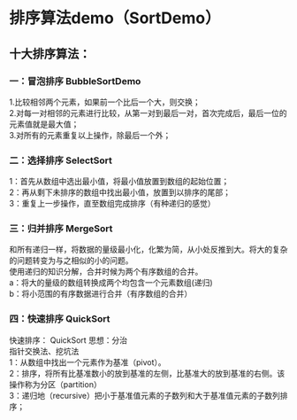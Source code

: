 # 排序算法demo（SortDemo）

## 十大排序算法：
### 一：冒泡排序 BubbleSortDemo
1.比较相邻两个元素，如果前一个比后一个大，则交换；  
2.对每一对相邻的元素进行比较，从第一对到最后一对，首次完成后，最后一位的元素值就是最大值；  
3.对所有的元素重复以上操作，除最后一个外；  

### 二：选择排序 SelectSort
1：首先从数组中选出最小值，将最小值放置到数组的起始位置；  
2：再从剩下未排序的数组中找出最小值，放置到以排序的尾部；  
3：重复上一步操作，直至数组完成排序（有种递归的感觉）

### 三：归并排序  MergeSort
和所有递归一样，将数据的量级最小化，化繁为简，从小处反推到大。将大的复杂的问题转变为与之相似的小的问题。  
 使用递归的知识分解，合并时候为两个有序数组的合并。  
   a：将大的量级的数组转换成两个均包含一个元素数组(递归)  
   b：将小范围的有序数据进行合并（有序数组的合并）  
### 四：快速排序 QuickSort   
快速排序：  QuickSort 思想：分治  
指针交换法、挖坑法    
1：从数组中找出一个元素作为基准（pivot）。  
2：排序，将所有比基准数小的放到基准的左侧，比基准大的放到基准的右侧。该操作称为分区（partition）   
3：递归地（recursive）把小于基准值元素的子数列和大于基准值元素的子数列排序；